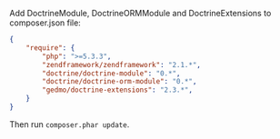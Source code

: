 Add DoctrineModule, DoctrineORMModule and DoctrineExtensions to composer.json file:

```json
{
    "require": {
        "php": ">=5.3.3",
        "zendframework/zendframework": "2.1.*",
        "doctrine/doctrine-module": "0.*",
        "doctrine/doctrine-orm-module": "0.*",
        "gedmo/doctrine-extensions": "2.3.*",
    }
}
```
    
Then run `composer.phar update`.
